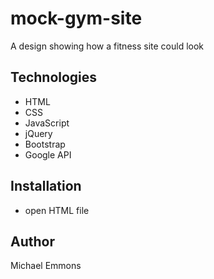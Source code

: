 # mock-gym-site
A design showing how a fitness site could look

## Technologies
- HTML
- CSS
- JavaScript
- jQuery
- Bootstrap
- Google API

## Installation
- open HTML file

## Author
Michael Emmons
